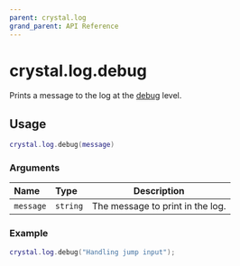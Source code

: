 ```yaml
---
parent: crystal.log
grand_parent: API Reference
---
```


# crystal.log.debug

Prints a message to the log at the [debug](verbosity) level.

## Usage

```lua
crystal.log.debug(message)
```

### Arguments

| Name      | Type     | Description                      |
| :-------- | :------- | -------------------------------- |
| `message` | `string` | The message to print in the log. |

### Example

```lua
crystal.log.debug("Handling jump input");
```
